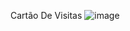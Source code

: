 Cartão De Visitas
![image](https://user-images.githubusercontent.com/104804949/169946892-ac2a8bd3-866d-498d-98cb-043cffe1297b.png)
